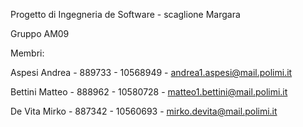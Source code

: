 Progetto di Ingegneria de Software - scaglione Margara

Gruppo AM09

Membri: 

Aspesi Andrea - 889733 - 10568949 - andrea1.aspesi@mail.polimi.it 

Bettini Matteo - 888962 - 10580728 - matteo1.bettini@mail.polimi.it 

De Vita Mirko - 887342 - 10560693 - mirko.devita@mail.polimi.it